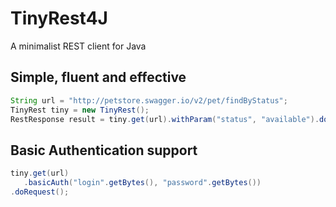 # TinyRest4J

A minimalist REST client for Java
 
## Simple, fluent and effective

```java 
String url = "http://petstore.swagger.io/v2/pet/findByStatus";
TinyRest tiny = new TinyRest();		
RestResponse result = tiny.get(url).withParam("status", "available").doRequest();
```

## Basic Authentication support

```java
tiny.get(url)
   .basicAuth("login".getBytes(), "password".getBytes())
.doRequest();
```

